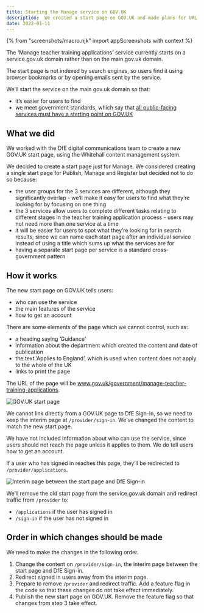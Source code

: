 ```yaml
---
title: Starting the Manage service on GOV.UK
description:  We created a start page on GOV.UK and made plans for URL redirects and content changes within Manage.
date: 2022-01-11
---
```


{% from "screenshots/macro.njk" import appScreenshots with context %}

The ‘Manage teacher training applications’ service currently starts on a service.gov.uk domain rather than on the main gov.uk domain.

The start page is not indexed by search engines, so users find it using browser bookmarks or by opening emails sent by the service.

We’ll start the service on the main gov.uk domain so that:

- it’s easier for users to find
- we meet government standards, which say that [all public-facing services must have a starting point on GOV.UK](https://www.gov.uk/service-manual/service-assessments/get-your-service-on-govuk)

## What we did

We worked with the DfE digital communications team to create a new GOV.UK start page, using the Whitehall content management system.

We decided to create a start page just for Manage. We considered creating a single start page for Publish, Manage and Register but decided not to do so because:

- the user groups for the 3 services are different, although they significantly overlap - we’ll make it easy for users to find what they’re looking for by focusing on one thing
- the 3 services allow users to complete different tasks relating to different stages in the teacher training application process - users may not need more than one service at a time
- it will be easier for users to spot what they’re looking for in search results, since we can name each start page after an individual service instead of using a title which sums up what the services are for
- having a separate start page per service is a standard cross-government pattern

## How it works

The new start page on GOV.UK tells users:

- who can use the service
- the main features of the service
- how to get an account

There are some elements of the page which we cannot control, such as:

- a heading saying ’Guidance’
- information about the department which created the content and date of publication
- the text ’Applies to England’, which is used when content does not apply to the whole of the UK
- links to print the page

The URL of the page will be www.gov.uk/government/manage-teacher-training-applications.

![GOV.UK start page](govuk-start-page.png "GOV.UK start page")

We cannot link directly from a GOV.UK page to DfE Sign-in, so we need to keep the interim page at `/provider/sign-in`. We’ve changed the content to match the new start page.

We have not included information about who can use the service, since users should not reach the page unless it applies to them. We do tell users how to get an account.

If a user who has signed in reaches this page, they’ll be redirected to `/provider/applications`.

![Interim page between the start page and DfE Sign-in](interim-page.png "Interim page between the start page and DfE Sign-in")

We’ll remove the old start page from the service.gov.uk domain and redirect traffic from `/provider` to:

- `/applications` if the user has signed in
- `/sign-in` if the user has not signed in

## Order in which changes should be made

We need to make the changes in the following order.

1. Change the content on `/provider/sign-in`, the interim page between the start page and DfE Sign-in.
2. Redirect signed in users away from the interim page.
3. Prepare to remove `/provider` and redirect traffic. Add a feature flag in the code so that these changes do not take effect immediately.
4. Publish the new start page on GOV.UK. Remove the feature flag so that changes from step 3 take effect.
